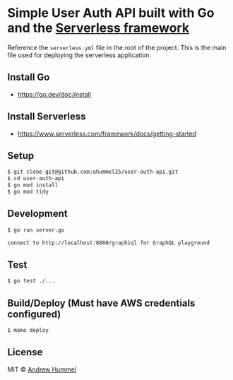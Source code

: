 # Simple User Auth API built with Go and the [Serverless framework](https://www.serverless.com/framework/docs/getting-started)

Reference the `serverless.yml` file in the root of the project. This is the main file used for deploying the serverless application.

## Install Go
- https://go.dev/doc/install

## Install Serverless
- https://www.serverless.com/framework/docs/getting-started

## Setup

```sh
$ git clone git@github.com:ahummel25/user-auth-api.git
$ cd user-auth-api
$ go mod install
$ go mod tidy
```

## Development

```sh
$ go run server.go

connect to http://localhost:8080/graphiql for GraphQL playground
```

## Test

```sh
$ go test ./...
```

## Build/Deploy (Must have AWS credentials configured)

```sh
$ make deploy
```

## License

MIT © [Andrew Hummel](https://andrewhummel.dev)